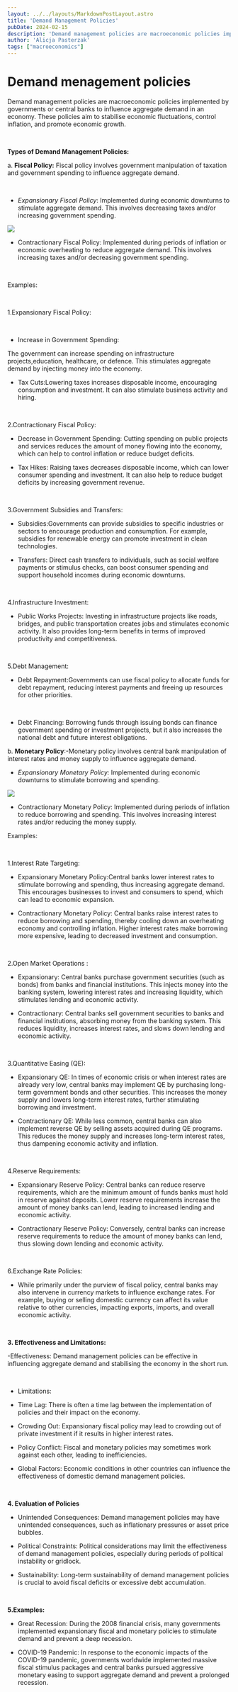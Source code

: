 ```yaml
---
layout: ../../layouts/MarkdownPostLayout.astro
title: 'Demand Management Policies'
pubDate: 2024-02-15
description: 'Demand management policies are macroeconomic policies implemented by governments or central banks to influence aggregate demand in an economy.'
author: 'Alicja Pasterzak'
tags: ["macroeconomics"]
---
```


# Demand menagement policies

Demand management policies are macroeconomic policies implemented by governments or central banks to influence aggregate demand in an economy. These policies aim to stabilise economic fluctuations, control inflation, and promote economic growth.

<br>

**Types of Demand Management Policies:**

a. **Fiscal Policy:** Fiscal policy involves government manipulation of taxation and  government spending to influence aggregate demand.

<br>

- _Expansionary Fiscal Policy_: Implemented during economic downturns to stimulate aggregate demand. This involves decreasing taxes and/or increasing government spending.

<div class='flex justify-center'>

![](../../images/Chart52.jpg)

</div>

- Contractionary Fiscal Policy: Implemented during periods of inflation or economic overheating to reduce aggregate demand. This involves increasing taxes and/or decreasing government spending.

<br>

Examples: 

<br>

1.Expansionary Fiscal Policy:

<br>

- Increase in Government Spending:

The government can increase spending on infrastructure projects,education, healthcare, or defence. This stimulates aggregate demand by injecting money into the economy.

- Tax Cuts:Lowering taxes increases disposable income, encouraging consumption and investment. It can also stimulate business activity and hiring.

<br>

2.Contractionary Fiscal Policy:

- Decrease in Government Spending: Cutting spending on public projects and services reduces the amount of money flowing into the economy, which can help to control inflation or reduce budget deficits.

- Tax Hikes: Raising taxes decreases disposable income, which can lower consumer spending and investment. It can also help to reduce budget deficits by increasing government revenue.

<br>

3.Government Subsidies and Transfers:

- Subsidies:Governments can provide subsidies to specific industries or sectors to encourage production and consumption. For example, subsidies for renewable energy can promote investment in clean technologies.

- Transfers: Direct cash transfers to individuals, such as social welfare payments or stimulus checks, can boost consumer spending and support household incomes during economic downturns.

<br>

4.Infrastructure Investment: 

- Public Works Projects: Investing in infrastructure projects like roads, bridges, and public transportation creates jobs and stimulates economic activity. It also provides long-term benefits in terms of improved productivity and competitiveness.

<br>

5.Debt Management:

- Debt Repayment:Governments can use fiscal policy to allocate funds for debt repayment, reducing interest payments and freeing up resources for other priorities.

<br>

- Debt Financing: Borrowing funds through issuing bonds can finance government spending or investment projects, but it also increases the national debt and future interest obligations.

b. **Monetary Policy**:-Monetary policy involves central bank manipulation of interest rates and money supply to influence aggregate demand.
       
- _Expansionary Monetary Policy:_ Implemented during economic downturns to stimulate borrowing and spending. 
<div class='flex justify-center'>

![](../../images/Chart51.jpg)

</div>
 
- Contractionary Monetary Policy: Implemented during periods of inflation to reduce borrowing and spending. This involves increasing interest rates and/or reducing the money supply.


Examples:

<br>

1.Interest Rate Targeting:

- Expansionary Monetary Policy:Central banks lower interest rates to stimulate borrowing and spending, thus increasing aggregate demand. This encourages businesses to invest and consumers to spend, which can lead to economic expansion.

- Contractionary Monetary Policy: Central banks raise interest rates to reduce borrowing and spending, thereby cooling down an overheating economy and controlling inflation. Higher interest rates make borrowing more expensive, leading to decreased investment and consumption.

<br>

2.Open Market Operations :

- Expansionary: Central banks purchase government securities (such as bonds) from banks and financial institutions. This injects money into the banking system, lowering interest rates and increasing liquidity, which stimulates lending and economic activity.

- Contractionary: Central banks sell government securities to banks and financial institutions, absorbing money from the banking system. This reduces liquidity, increases interest rates, and slows down lending and economic activity.

<br>

3.Quantitative Easing (QE):

- Expansionary QE: In times of economic crisis or when interest rates are already very low, central banks may implement QE by purchasing long-term government bonds and other securities. This increases the money supply and lowers long-term interest rates, further stimulating borrowing and investment.

- Contractionary QE: While less common, central banks can also implement reverse QE by selling assets acquired during QE programs. This reduces the money supply and increases long-term interest rates, thus dampening economic activity and inflation.

<br>

4.Reserve Requirements:

- Expansionary Reserve Policy: Central banks can reduce reserve requirements, which are the minimum amount of funds banks must hold in reserve against deposits. Lower reserve requirements increase the amount of money banks can lend, leading to increased lending and economic activity.

- Contractionary Reserve Policy: Conversely, central banks can increase reserve requirements to reduce the amount of money banks can lend, thus slowing down lending and economic activity.

<br>

6.Exchange Rate Policies:

- While primarily under the purview of fiscal policy, central banks may also intervene in currency markets to influence exchange rates. For example, buying or selling domestic currency can affect its value relative to other currencies, impacting exports, imports, and overall economic activity.

<br>

**3. Effectiveness and Limitations:**

<span class="red-text">-Effectiveness:</span> Demand management policies can be effective in influencing aggregate demand and stabilising the economy in the short run.

<br>

- <span class="red-text">Limitations:</span>
- Time Lag: There is often a time lag between the implementation of policies and their impact on the economy.

- Crowding Out: Expansionary fiscal policy may lead to crowding out of private investment if it results in higher interest rates.

- Policy Conflict: Fiscal and monetary policies may sometimes work against each other, leading to inefficiencies.

- Global Factors: Economic conditions in other countries can influence the effectiveness of domestic demand management policies.

<br>

**4. Evaluation of Policies**

- Unintended Consequences: Demand management policies may have unintended consequences, such as inflationary pressures or asset price bubbles.

- Political Constraints: Political considerations may limit the effectiveness of demand management policies, especially during periods of political instability or gridlock.

- Sustainability: Long-term sustainability of demand management policies is crucial to avoid fiscal deficits or excessive debt accumulation.

<br>

**5.Examples:**

- Great Recession: During the 2008 financial crisis, many governments implemented expansionary fiscal and monetary policies to stimulate demand and prevent a deep recession.

- COVID-19 Pandemic: In response to the economic impacts of the COVID-19 pandemic, governments worldwide implemented massive fiscal stimulus packages and central banks pursued aggressive monetary easing to support aggregate demand and prevent a prolonged recession.


